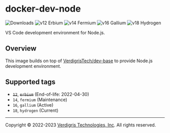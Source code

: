 # docker-dev-node

![Downloads][shield-docker-downloads]
![v12 Erbium][shield-dockersize-node-12]
![v14 Fermium][shield-dockersize-node-14]
![v16 Gallium][shield-dockersize-node-16]
![v18 Hydrogen][shield-dockersize-node-18]

VS Code development environment for Node.js.

## Overview

This image builds on top of [VerdigrisTech/dev-base][dev-base] to provide
Node.js development environment.

## Supported tags

- ~~`12`~~, ~~`erbium`~~ (End-of-life: 2022-04-30)
- `14`, `fermium` (Maintenance)
- `16`, `gallium` (Active)
- `18`, `hydrogen` (Current)

---

Copyright © 2022-2023 [Verdigris Technologies, Inc][verdigris]. All rights reserved.

[shield-docker-downloads]: https://img.shields.io/docker/pulls/verdigristech/dev-node?style=flat-square
[shield-dockersize-node-12]: https://img.shields.io/docker/image-size/verdigristech/dev-node/erbium?color=red&label=12.x/erbium&style=flat-square
[shield-dockersize-node-14]: https://img.shields.io/docker/image-size/verdigristech/dev-node/fermium?color=lightgray&label=14.x/fermium&style=flat-square
[shield-dockersize-node-16]: https://img.shields.io/docker/image-size/verdigristech/dev-node/gallium?label=16.x/gallium&style=flat-square
[shield-dockersize-node-18]: https://img.shields.io/docker/image-size/verdigristech/dev-node/hydrogen?color=green&label=18.x/hydrogen&style=flat-square
[dev-base]: https://hub.docker.com/repository/docker/verdigristech/dev-base
[verdigris]: https://verdigris.co/
